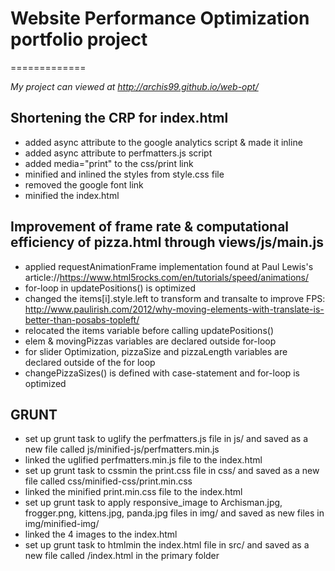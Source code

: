 # Website Performance Optimization portfolio project
============= 

_My project can viewed at http://archis99.github.io/web-opt/_

## Shortening the CRP for index.html

* added async attribute to the google analytics script & made it inline
* added async attribute to perfmatters.js script
* added media="print" to the css/print link 
* minified and inlined the styles from style.css file
* removed the google font link
* minified the index.html

## Improvement of frame rate & computational efficiency of pizza.html through views/js/main.js

* applied requestAnimationFrame implementation found at Paul Lewis's article://https://www.html5rocks.com/en/tutorials/speed/animations/
* for-loop in updatePositions() is optimized
* changed the items[i].style.left to transform and transalte to improve FPS: http://www.paulirish.com/2012/why-moving-elements-with-translate-is-better-than-posabs-topleft/
* relocated the items variable before calling updatePositions()
* elem & movingPizzas variables are declared outside for-loop
* for slider Optimization, pizzaSize and pizzaLength variables are declared outside of the for loop
* changePizzaSizes() is defined with case-statement and for-loop is optimized

## GRUNT

* set up grunt task to uglify the perfmatters.js file in js/ and saved as a new file called js/minified-js/perfmatters.min.js
* linked the uglified perfmatters.min.js file to the index.html
* set up grunt task to cssmin the print.css file in css/ and saved as a new file called css/minified-css/print.min.css
* linked the minified print.min.css file to the index.html
* set up grunt task to apply responsive_image to Archisman.jpg, frogger.png, kittens.jpg, panda.jpg files in img/ and saved as new files in img/minified-img/
* linked the 4 images to the index.html
* set up grunt task to htmlmin the index.html file in src/ and saved as a new file called /index.html in the primary folder

